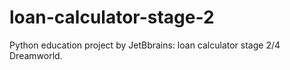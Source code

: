 # loan-calculator-stage-2
Python education project by JetBbrains: loan calculator stage 2/4 Dreamworld.
